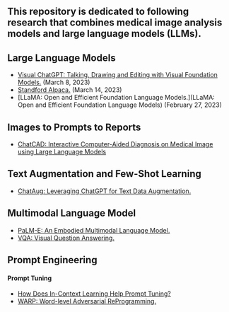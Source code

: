 ## This repository is dedicated to following research that combines medical image analysis models and large language models (LLMs).
## Large Language Models
- [Visual ChatGPT: Talking, Drawing and Editing with Visual Foundation Models.](https://arxiv.org/abs/2303.04671) (March 8, 2023)
- [Standford Alpaca.](https://github.com/tatsu-lab/stanford_alpaca) (March 14, 2023)
- [LLaMA: Open and Efficient Foundation Language Models.](LLaMA: Open and Efficient Foundation Language Models) (February 27, 2023)

## Images to Prompts to Reports
- [ChatCAD: Interactive Computer-Aided Diagnosis on Medical Image using Large Language Models](https://arxiv.org/abs/2302.07257)

## Text Augmentation and Few-Shot Learning
- [ChatAug: Leveraging ChatGPT for Text Data Augmentation. ](https://arxiv.org/abs/2302.13007)

## Multimodal Language Model
- [PaLM-E: An Embodied Multimodal Language Model. ](https://arxiv.org/abs/2303.03378)
- [VQA: Visual Question Answering. ](https://openaccess.thecvf.com/content_iccv_2015/papers/Antol_VQA_Visual_Question_ICCV_2015_paper.pdf)

## Prompt Engineering
#### Prompt Tuning
- [How Does In-Context Learning Help Prompt Tuning?](https://arxiv.org/pdf/2302.10198.pdf)
- [WARP: Word-level Adversarial ReProgramming. ](https://arxiv.org/pdf/2101.00121.pdf)
